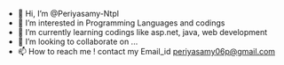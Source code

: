 - 👋 Hi, I’m @Periyasamy-Ntpl
- 👀 I’m interested in Programming Languages and codings
- 🌱 I’m currently learning codings like asp.net, java, web development 
- 💞️ I’m looking to collaborate on ...
- 📫 How to reach me ! contact my Email_id periyasamy06p@gmail.com

<!---
Periyasamy-Ntpl/Periyasamy-Ntpl is a ✨ special ✨ repository because its `README.md` (this file) appears on your GitHub profile.
You can click the Preview link to take a look at your changes.
--->
